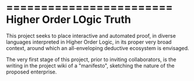 ========================
Higher Order LOgic Truth
========================

This project seeks to place interactive and automated proof, in diverse languages interpreted in Higher Order Logic, in its proper very broad context, around which an all-enveloping deductive ecosystem is envisaged.

The very first stage of this project, prior to inviting collaborators, is the writing in the project wiki of a "manifesto", sketching the nature of the proposed enterprise.
